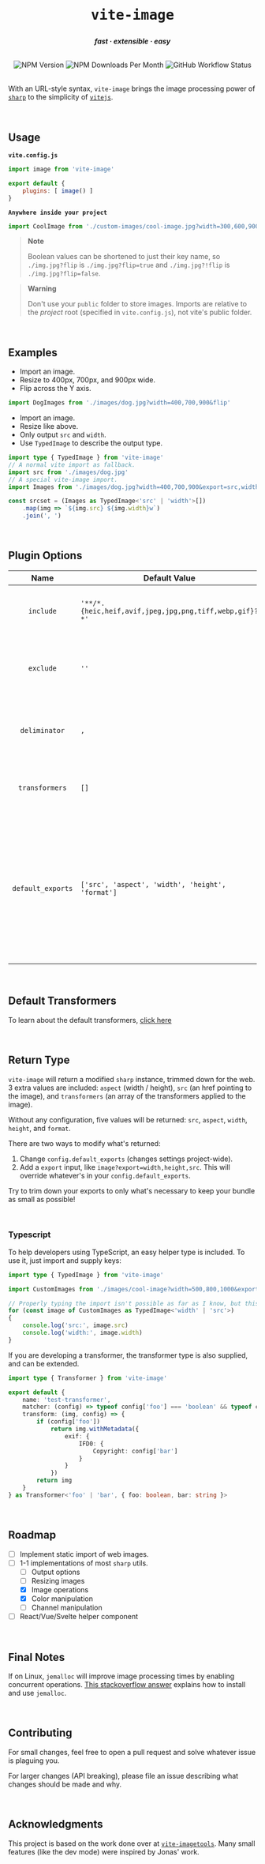 <div align="center">
    <h1 style="border-bottom: 0"><pre>vite-image</pre></h1>
    <p style="font-style: italic; font-weight: bold">
        fast · extensible · easy
    </p>
    <br>
    <img src="https://img.shields.io/npm/v/vite-image" alt="NPM Version">
    <img src="https://img.shields.io/npm/dm/vite-image" alt="NPM Downloads Per Month">
    <img src="https://img.shields.io/github/actions/workflow/status/jack-weilage/vite-image/ci.yaml?branch=main" alt="GitHub Workflow Status">
</div>

<br>

With an URL-style syntax, `vite-image` brings the image processing power of [`sharp`](https://sharp.pixelplumbing.com/) to the simplicity of [`vitejs`](https://vitejs.dev/).

<br>

## Usage

**`vite.config.js`**
```js
import image from 'vite-image'

export default {
    plugins: [ image() ]
}
```

**`Anywhere inside your project`**
```js
import CoolImage from './custom-images/cool-image.jpg?width=300,600,900&blur=5'
```

> **Note**
>
> Boolean values can be shortened to just their key name, so `./img.jpg?flip` is `./img.jpg?flip=true` and `./img.jpg?!flip` is `./img.jpg?flip=false`.

> **Warning**
> 
> Don't use your `public` folder to store images. Imports are relative to the *project* root (specified in `vite.config.js`), not vite's public folder.

<br>

## Examples

 - Import an image.
 - Resize to 400px, 700px, and 900px wide.
 - Flip across the Y axis.

```js
import DogImages from './images/dog.jpg?width=400,700,900&flip'
```

 - Import an image.
 - Resize like above.
 - Only output `src` and `width`.
 - Use `TypedImage` to describe the output type.

```ts
import type { TypedImage } from 'vite-image'
// A normal vite import as fallback.
import src from './images/dog.jpg'
// A special vite-image import.
import Images from './images/dog.jpg?width=400,700,900&export=src,width'

const srcset = (Images as TypedImage<'src' | 'width'>[])
    .map(img => `${img.src} ${img.width}w`)
    .join(', ')
```

<br>

## Plugin Options

| Name | Default Value | Description |
| :---: | --- | --- |
| `include`         | `'**/*.{heic,heif,avif,jpeg,jpg,png,tiff,webp,gif}?*'` | A picomatch pattern to match images against. |
| `exclude`         | `''`                                                   | Another picomatch pattern, this time excluding images. |
| `deliminator`     | `,`                                                    | The character used to split multiple values in a query. |
| `transformers`    | `[]`                                                   | User-specified custom image transformers. |
| `default_exports` | `['src', 'aspect', 'width', 'height', 'format']`       | By default, `vite-image` exports these 5 image attributes. [More attributes can be found here. (Scroll down to "`info` contains the output image")](https://sharp.pixelplumbing.com/api-output#tobuffer) |

<br>

## Default Transformers

To learn about the default transformers, [click here](TRANSFORMERS.md)

<br>

## Return Type

`vite-image` will return a modified `sharp` instance, trimmed down for the web. 3 extra values are included: `aspect` (width / height), `src` (an href pointing to the image), and `transformers` (an array of the transformers applied to the image).

Without any configuration, five values will be returned: `src`, `aspect`, `width`, `height`, and `format`.

There are two ways to modify what's returned:
 1. Change `config.default_exports` (changes settings project-wide).
 2. Add a `export` input, like `image?export=width,height,src`. This will override whatever's in your `config.default_exports`.

Try to trim down your exports to only what's necessary to keep your bundle as small as possible!

<br>

### Typescript

To help developers using TypeScript, an easy helper type is included. To use it, just import and supply keys:

```ts
import type { TypedImage } from 'vite-image'

import CustomImages from './images/cool-image?width=500,800,1000&export=width,src'

// Properly typing the import isn't possible as far as I know, but this works well enough.
for (const image of CustomImages as TypedImage<'width' | 'src'>)
{
    console.log('src:', image.src)
    console.log('width:', image.width)
}
```

If you are developing a transformer, the transformer type is also supplied, and can be extended.

```ts
import type { Transformer } from 'vite-image'

export default {
    name: 'test-transformer',
    matcher: (config) => typeof config['foo'] === 'boolean' && typeof config['bar'] === 'string',
    transform: (img, config) => {
        if (config['foo'])
            return img.withMetadata({
                exif: {
                    IFD0: {
                        Copyright: config['bar']
                    }
                }
            })
        return img
    }
} as Transformer<'foo' | 'bar', { foo: boolean, bar: string }>

```

<br>

## Roadmap

- [ ] Implement static import of web images.
- [ ] 1-1 implementations of most `sharp` utils.
  - [ ] Output options
  - [ ] Resizing images
  - [x] Image operations
  - [x] Color manipulation
  - [ ] Channel manipulation
- [ ] React/Vue/Svelte helper component

<br>

## Final Notes

If on Linux, `jemalloc` will improve image processing times by enabling concurrent operations. [This stackoverflow answer](https://stackoverflow.com/a/53412679) explains how to install and use `jemalloc`.

<br>

## Contributing

For small changes, feel free to open a pull request and solve whatever issue is plaguing you.

For larger changes (API breaking), please file an issue describing what changes should be made and why.

<br>

## Acknowledgments

This project is based on the work done over at [`vite-imagetools`](https://github.com/JonasKruckenberg/imagetools). Many small features (like the dev mode) were inspired by Jonas' work.